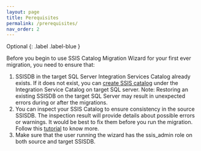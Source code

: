 ```yaml
---
layout: page
title: Perequisites
permalink: /prerequisites/
nav_order: 2
---
```

Optional
{: .label .label-blue }

Before you begin to use SSIS Catalog Migration Wizard for your first ever migration, you need to ensure that:
1. SSISDB in the target SQL Server Integration Services Catalog already exists. If it does not exist, you can [create SSIS catalog](https://azureops.org/articles/create-ssis-catalog/) under the Integration 
Service Catalog on target SQL server. 
Note: Restoring an existing SSISDB on the target SQL Server may result 
in unexpected errors during or after the migrations.
2. You can inspect your SSIS Catalog to ensure consistency in the source 
SSISDB. The inspection result will provide details about possible 
errors or warnings. It would be best to fix them before you run the 
migration. Follow this [tutorial](https://azureops.org/articles/is-your-ssis-catalog-migration-ready/) to know more.
3. Make sure that the user running the wizard has the ssis_admin role on both 
source and target SSISDB.
